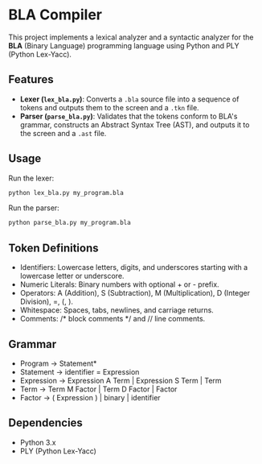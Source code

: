 # BLA Compiler

This project implements a lexical analyzer and a syntactic analyzer for the **BLA** (Binary Language) programming language using Python and PLY (Python Lex-Yacc).

## Features

- **Lexer (`lex_bla.py`)**: Converts a `.bla` source file into a sequence of tokens and outputs them to the screen and a `.tkn` file.
- **Parser (`parse_bla.py`)**: Validates that the tokens conform to BLA's grammar, constructs an Abstract Syntax Tree (AST), and outputs it to the screen and a `.ast` file.

## Usage

Run the lexer:

```sh
python lex_bla.py my_program.bla
```

Run the parser:

```sh
python parse_bla.py my_program.bla
```

## Token Definitions

- Identifiers: Lowercase letters, digits, and underscores starting with a lowercase letter or underscore.
- Numeric Literals: Binary numbers with optional + or - prefix.
- Operators: A (Addition), S (Subtraction), M (Multiplication), D (Integer Division), =, (, ).
- Whitespace: Spaces, tabs, newlines, and carriage returns.
- Comments: /* block comments */ and // line comments.

## Grammar
- Program → Statement*
- Statement → identifier = Expression
- Expression → Expression A Term | Expression S Term | Term
- Term → Term M Factor | Term D Factor | Factor
- Factor → ( Expression ) | binary | identifier

## Dependencies
- Python 3.x
- PLY (Python Lex-Yacc)
